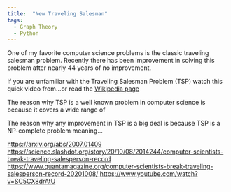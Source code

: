```yaml
---
title:  "New Traveling Salesman"
tags:
  - Graph Theory
  - Python
---
```


One of my favorite computer science problems is the classic traveling salesman problem. Recently there has been improvement in solving this problem after nearly 44 years of no improvement.

<!--more-->

If you are unfamiliar with the Traveling Salesman Problem (TSP) watch this quick video from...or read the [Wikipedia page](https://en.wikipedia.org/wiki/Travelling_salesman_problem)

The reason why TSP is a well known problem in computer science is because it covers a wide range of

The reason why any improvement in TSP is a big deal is because TSP is a NP-complete problem meaning...

https://arxiv.org/abs/2007.01409
https://science.slashdot.org/story/20/10/08/2014244/computer-scientists-break-traveling-salesperson-record
https://www.quantamagazine.org/computer-scientists-break-traveling-salesperson-record-20201008/
https://www.youtube.com/watch?v=SC5CX8drAtU
